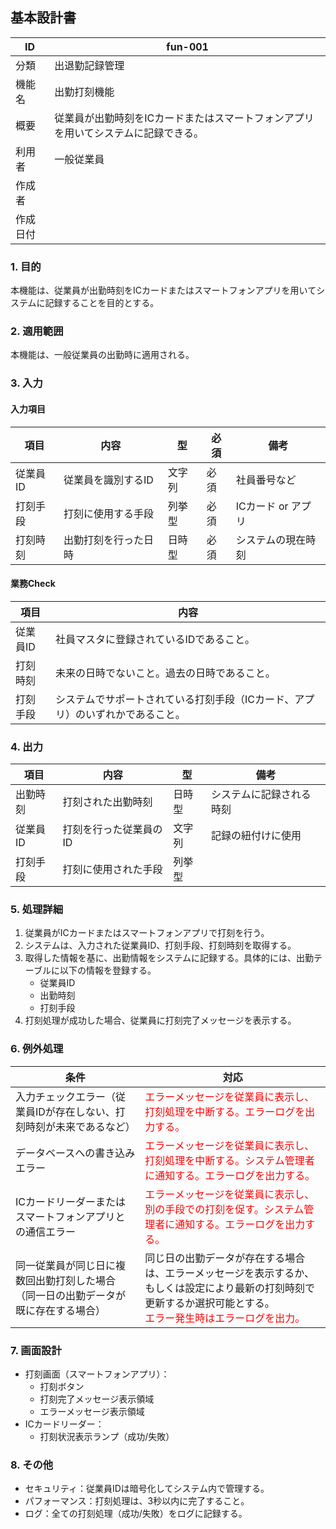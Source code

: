 ## 基本設計書

| ID      | fun-001                      |
| ------- | ---------------------------- |
| 分類    | 出退勤記録管理               |
| 機能名  | 出勤打刻機能                   |
| 概要    | 従業員が出勤時刻をICカードまたはスマートフォンアプリを用いてシステムに記録できる。 |
| 利用者  | 一般従業員                   |
| 作成者  |                               |
| 作成日付 |                               |

### 1. 目的

本機能は、従業員が出勤時刻をICカードまたはスマートフォンアプリを用いてシステムに記録することを目的とする。

### 2. 適用範囲

本機能は、一般従業員の出勤時に適用される。

### 3. 入力

#### 入力項目

| 項目       | 内容                  | 型       | 必須   | 備考                                                                                       |
| ---------- | --------------------- | -------- | ------ | ------------------------------------------------------------------------------------------ |
| 従業員ID   | 従業員を識別するID     | 文字列   | 必須   | 社員番号など                                                                               |
| 打刻手段   | 打刻に使用する手段     | 列挙型   | 必須   | ICカード or アプリ                                                                        |
| 打刻時刻   | 出勤打刻を行った日時   | 日時型   | 必須   | システムの現在時刻                                                                        |

#### 業務Check

| 項目       | 内容                                                                                   |
| ---------- | ------------------------------------------------------------------------------------ |
| 従業員ID   | 社員マスタに登録されているIDであること。                                                              |
| 打刻時刻   | 未来の日時でないこと。過去の日時であること。                                                            |
| 打刻手段   | システムでサポートされている打刻手段（ICカード、アプリ）のいずれかであること。                               |

### 4. 出力

| 項目       | 内容                     | 型       | 備考                               |
| ---------- | ------------------------ | -------- | ---------------------------------- |
| 出勤時刻   | 打刻された出勤時刻       | 日時型   | システムに記録される時刻           |
| 従業員ID   | 打刻を行った従業員のID    | 文字列   | 記録の紐付けに使用                 |
| 打刻手段   | 打刻に使用された手段       | 列挙型   |                                    |

### 5. 処理詳細

1.  従業員がICカードまたはスマートフォンアプリで打刻を行う。
2.  システムは、入力された従業員ID、打刻手段、打刻時刻を取得する。
3.  取得した情報を基に、出勤情報をシステムに記録する。具体的には、出勤テーブルに以下の情報を登録する。
    *   従業員ID
    *   出勤時刻
    *   打刻手段
4.  打刻処理が成功した場合、従業員に打刻完了メッセージを表示する。

### 6. 例外処理

| 条件                                                                    | 対応                                                                                                                       |
| ----------------------------------------------------------------------- | -------------------------------------------------------------------------------------------------------------------------- |
| 入力チェックエラー（従業員IDが存在しない、打刻時刻が未来であるなど）           | <span style="color:red;">エラーメッセージを従業員に表示し、打刻処理を中断する。エラーログを出力する。</span>                                         |
| データベースへの書き込みエラー                                                        | <span style="color:red;">エラーメッセージを従業員に表示し、打刻処理を中断する。システム管理者に通知する。エラーログを出力する。</span>                         |
| ICカードリーダーまたはスマートフォンアプリとの通信エラー                                  | <span style="color:red;">エラーメッセージを従業員に表示し、別の手段での打刻を促す。システム管理者に通知する。エラーログを出力する。</span>                         |
| 同一従業員が同じ日に複数回出勤打刻した場合（同一日の出勤データが既に存在する場合） | 同じ日の出勤データが存在する場合は、エラーメッセージを表示するか、もしくは設定により最新の打刻時刻で更新するか選択可能とする。<br><span style="color:red;">エラー発生時はエラーログを出力。</span> |

### 7. 画面設計

*   打刻画面（スマートフォンアプリ）：
    *   打刻ボタン
    *   打刻完了メッセージ表示領域
    *   エラーメッセージ表示領域
*   ICカードリーダー：
    *   打刻状況表示ランプ（成功/失敗）

### 8. その他

*   セキュリティ：従業員IDは暗号化してシステム内で管理する。
*   パフォーマンス：打刻処理は、3秒以内に完了すること。
*   ログ：全ての打刻処理（成功/失敗）をログに記録する。
